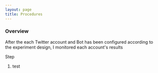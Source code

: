 ```yaml
---
layout: page
title: Procedures
---
```


### Overview

After the each Twitter account and Bot has been configured according to the experiment design, I monitored each account's results

Step
  1. test
